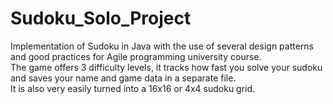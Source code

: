 # Sudoku_Solo_Project
Implementation of Sudoku in Java with the use of several design patterns and good practices for Agile programming university course.\
The game offers 3 difficulty levels, it tracks how fast you solve your sudoku and saves your name and game data in a separate file.\
It is also very easily turned into a 16x16 or 4x4 sudoku grid.
